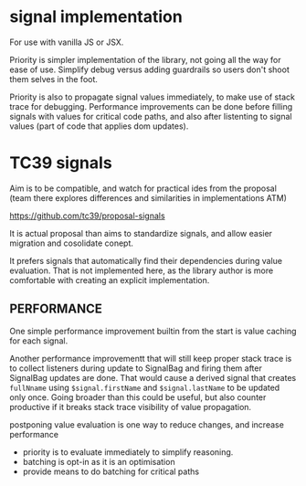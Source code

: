 # signal implementation

For use with vanilla JS or JSX.

Priority is simpler implementation of the library, not going all the way for ease of use. Simplify debug versus adding guardrails so users don't shoot them selves in the foot.

Priority is also to propagate signal values immediately, to make use of stack trace for debugging. Performance improvements can be done before filling signals with values for critical code paths, and also after listenting to signal values (part of code that applies dom updates). 

# TC39 signals

Aim is to be compatible, and watch for practical ides from the proposal (team there explores differences and similarities in implementations ATM)

https://github.com/tc39/proposal-signals

It is actual proposal than aims to standardize signals, and allow easier migration and cosolidate conept.

It prefers signals that automatically find their dependencies during value evaluation. That is not implemented  here, as the library author is more comfortable with creating an explicit implementation.

## PERFORMANCE 

One simple performance improvement builtin from the start is value caching for each signal.

Another performance improvementt that will still keep proper stack trace is to collect listeners
during update to SignalBag and firing them after SignalBag updates are done. That would cause a derived signal
that creates `fullNname` using `$signal.firstName` and `$signal.lastName` to be updated only once. Going broader than this could be useful, but also counter productive if it breaks stack trace visibility of value propagation.

postponing value evaluation is one way to reduce changes, and increase performance

- priority is to evaluate immediately to simplify reasoning.
- batching is opt-in as it is an optimisation
- provide means to do batching for critical paths
